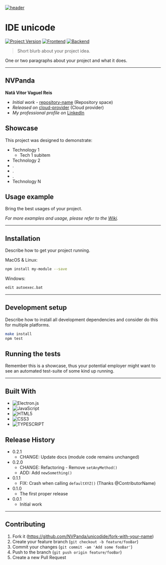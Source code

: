 [![header][header-url]][header-link]

# IDE unicode
[![Project Version][version-image]][version-url]
[![Frontend][Frontend-image]][Frontend-url]
[![Backend][Backend-image]][Backend-url]

> Short blurb about your project idea.

One or two paragraphs about your project and what it does.

---
## NVPanda

**Natã Vitor Vaguel Reis** 
* *Initial work* - [repository-name][repository-url] (Repository space)
* *Released on* [cloud-provider][cloud-provider-url] (Cloud provider)
* *My professional profile on* [LinkedIn][linkedin-url]

## Showcase

This project was designed to demonstrate:

* Technology 1
  * Tech 1 subitem
* Technology 2
* .
* .
* .
* Technology N

## Usage example

Bring the best usages of your project.

_For more examples and usage, please refer to the [Wiki][wiki]._

---

## Installation

Describe how to get your project running.

MacOS & Linux:

```sh
npm install my-module --save
```

Windows:

```sh
edit autoexec.bat
```

---

## Development setup

Describe how to install all development dependencies and consider do this for multiple platforms.  

```sh
make install
npm test
```

## Running the tests

Remember this is a showcase, thus your potential employer might want to see an automated test-suite of some kind up running.

---

## Built With

* ![Electron.js](https://img.shields.io/badge/Electron-191970?style=for-the-badge&logo=Electron&logoColor=white)
* ![JavaScript](https://img.shields.io/badge/javascript-%23323330.svg?style=fflat-square&logo=javascript&logoColor=%23F7DF1E)
* ![HTML5](https://img.shields.io/badge/html5-%23E34F26.svg?style=fflat-square&logo=html5&logoColor=white)
* ![CSS3](https://img.shields.io/badge/css3-%231572B6.svg?style=fflat-square&logo=css3&logoColor=white)
* ![TYPESCRIPT](https://shields.io/badge/TypeScript-3178C6?logo=TypeScript&logoColor=FFF&style=fflat-square)
  
## Release History

* 0.2.1
    * CHANGE: Update docs (module code remains unchanged)
* 0.2.0
    * CHANGE: Refactoring - Remove `setAnyMethod()`
    * ADD: Add `newSomething()`
* 0.1.1
    * FIX: Crash when calling `defaultXYZ()` (Thanks @ContributorName)
* 0.1.0
    * The first proper release
* 0.0.1
    * Initial work

---

## Contributing

1. Fork it (<https://github.com/NVPanda/unicodide/fork-with-your-name>)
2. Create your feature branch (`git checkout -b feature/fooBar`)
3. Commit your changes (`git commit -am 'Add some fooBar'`)
4. Push to the branch (`git push origin feature/fooBar`)
5. Create a new Pull Request

<!-- Markdown link & img dfn's -->

[header-url]: github-template.png
[header-link]: https://github.com/NVPanda

[repository-url]: https://github.com/NVPanda/unicodide

[cloud-provider-url]: https://wbshopping.herokuapp.com

[linkedin-url]: https://www.linkedin.com/in/nat%C3%A3-vitor-vaguel-reis-nvpanda-6140564a/

[wiki]: https://github.com/yourname/yourproject/wiki

[version-image]: https://img.shields.io/badge/Version-1.0.0-brightgreen?style=for-the-badge&logo=appveyor
[version-url]: https://img.shields.io/badge/version-1.0.0-green
[Frontend-image]: https://img.shields.io/badge/Frontend-Material_UI-blue?style=for-the-badge
[Frontend-url]: https://img.shields.io/badge/Frontend-CSS-blue?style=for-the-badge
[Backend-image]: https://img.shields.io/badge/Backend-Electron_JS-yellow?style=for-the-badge
[Backend-url]: https://img.shields.io/badge/Backend-Java%208-important?style=for-the-badge
